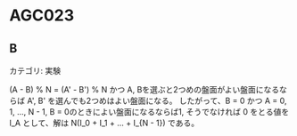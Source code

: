 # AGC023

## B
カテゴリ: 実験

(A - B) % N = (A' - B') % N かつ A, Bを選ぶと2つめの盤面がよい盤面になるならば
A', B' を選んでも2つめはよい盤面になる。
したがって、B = 0 かつ A = 0, 1, ..., N - 1, B = 0のときによい盤面になるならば1,
そうでなければ 0 をとる値を I_A として、解は N(I_0 + I_1 + ... + I_{N - 1}) である。
